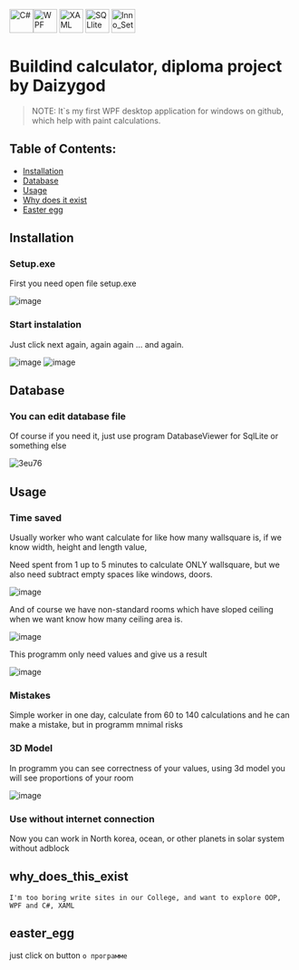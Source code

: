 <img style="height: 3em" src="https://profilinator.rishav.dev/skills-assets/csharp-original.svg" height="50" alt="C#"/><img style="height: 3em" src="https://camo.githubusercontent.com/7eb31eb11cd0528fbd17a15605b8eff28e472afeea8b8e6e7b06149fcffc5359/68747470733a2f2f7365656b6c6f676f2e636f6d2f696d616765732f312f6e65742d6c6f676f2d363831453234373432322d7365656b6c6f676f2e636f6d2e706e67" height="50" alt="WPF"/>
<img style="height: 3em" src="https://user-images.githubusercontent.com/7389110/64734952-8a06ae80-d4df-11e9-830a-2c451a6c0694.png" height="50" alt="XAML"/>
<img style="height: 3em" src="https://upload.wikimedia.org/wikipedia/commons/thumb/3/38/SQLite370.svg/1200px-SQLite370.svg.png" alt="SQLlite"/>
<img style="height: 3em" src="https://upload.wikimedia.org/wikipedia/commons/c/cc/Inno_Setup_icon.png" alt="Inno_Setup" />

# Buildind calculator, diploma project by Daizygod 

> NOTE: It`s my first WPF desktop application for windows on github, which help with paint calculations.

## Table of Contents:

-  [Installation](#installation)
-  [Database](#database)
-  [Usage](#usage)
-  [Why does it exist](#why_does_this_exist)
-  [Easter egg](#easter_egg)

## Installation
### Setup.exe
First you need open file setup.exe

![image](https://user-images.githubusercontent.com/46899953/130335121-b7e7d13b-42f0-4fa2-8cec-e317ecfe39ca.png)
### Start instalation
Just click next again, again again ... and again.

![image](https://user-images.githubusercontent.com/46899953/130335137-f7d02457-e715-4d89-aa0d-5160def2e3da.png)
![image](https://user-images.githubusercontent.com/46899953/130335139-5e640bbc-0673-48c3-9fc0-7788ec0873ca.png)

## Database
### You can edit database file
Of course if you need it, just use program DatabaseViewer for SqlLite or something else

![3eu76](https://user-images.githubusercontent.com/46899953/130335158-003b435f-c276-4e06-b17c-48cd67f986f4.png)

## Usage
### Time saved
Usually worker who want calculate for like how many wallsquare is, if we know width, height and length value,

Need spent from 1 up to 5 minutes to calculate ONLY wallsquare, but we also need subtract empty spaces like windows, doors.

![image](https://user-images.githubusercontent.com/46899953/130335287-208deec4-6d3a-4e64-a3ec-239c8762c70c.png)

And of course we have non-standard rooms which have sloped ceiling when we want know how many ceiling area is.

![image](https://user-images.githubusercontent.com/46899953/130335490-c74cb825-6cac-45e3-b90f-b30c6a95c331.png)

This programm only need values and give us a result

![image](https://user-images.githubusercontent.com/46899953/130335843-6fec0c53-7c65-4f4c-bb6c-2d0550e01648.png)


### Mistakes

Simple worker in one day, calculate from 60 to 140 calculations and he can make a mistake, but in programm mnimal risks

### 3D Model

In programm you can see correctness of your values, using 3d model you will see proportions of your room

![image](https://user-images.githubusercontent.com/46899953/130335648-7027a13c-9fe4-4f17-a563-058769df65d0.png)

### Use without internet connection

Now you can work in North korea, ocean, or other planets in solar system without adblock

## why_does_this_exist

`I'm too boring write sites in our College, and want to explore OOP, WPF and C#, XAML`

## easter_egg
just click on button `о программе`
